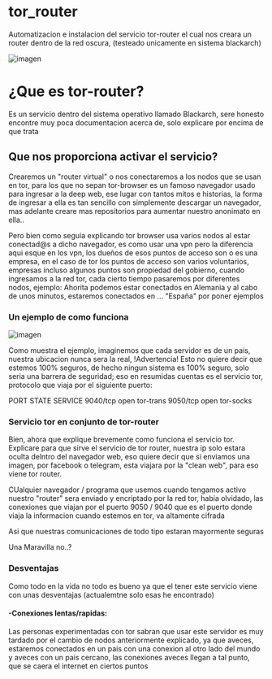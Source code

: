 # tor_router
Automatizacion e instalacion del servicio tor-router el cual nos creara un router dentro de la red oscura, (testeado unicamente en sistema blackarch)


![imagen](https://user-images.githubusercontent.com/99152614/193369366-fb116e5f-3aff-45d9-a6a0-d61f6f756182.png)


<h1>¿Que es tor-router?</h1>

<p> Es un servicio dentro del sistema operativo llamado Blackarch, sere honesto encontre muy poca documentacion acerca de, solo explicare por encima de que trata </p>






<h2>Que nos proporciona activar el servicio? </h2>
<section>
  <p> Crearemos un "router virtual" o nos conectaremos a los nodos que se usan en tor, para los que no sepan tor-browser es un famoso navegador usado para   ingresar a la deep web, ese lugar con tantos mitos e historias, la forma de ingresar a ella es tan sencillo con simplemente descargar un navegador, mas     adelante creare mas repositorios para aumentar nuestro anonimato en ella.. </p>
</section>

</section>
  <p> Pero bien como seguia explicando tor browser usa varios nodos al estar conectad@s a dicho navegador, es como usar una vpn pero la diferencia aqui esque en los vpn, los dueños de esos puntos de acceso son o es una empresa, en el caso de tor los puntos de acceso son varios voluntarios, empresas incluso algunos puntos son propiedad del gobierno, cuando ingresamos a la red tor, cada cierto tiempo pasaremos por diferentes nodos, ejemplo: Ahorita podemos estar conectados en Alemania y al cabo de unos minutos, estaremos conectados en ... "España" por poner ejemplos </p>

<h3>Un ejemplo de como funciona </h3>

![imagen](https://user-images.githubusercontent.com/99152614/193369967-4a1aad49-06c5-4951-a8b2-ce2a9418c90b.png)

<p> Como muestra el ejemplo, imaginemos que cada servidor es de un pais, nuestra ubicacion nunca sera la real, !Advertencia! Esto no quiere decir que estemos 100% seguros, de hecho ningun sistema es 100% seguro, solo seria una barrera de seguridad; eso en resumidas cuentas es el servicio tor, protocolo que viaja por el siguiente puerto: 

PORT     STATE SERVICE
9040/tcp open  tor-trans
9050/tcp open  tor-socks

<h3> Servicio tor en conjunto de tor-router</h3>

<p> Bien, ahora que explique brevemente como funciona el servicio tor. Explicare para que sirve el servicio de tor router, nuestra ip solo estara oculta delntro del navegador web, eso quiere decir que si enviamos una imagen, por facebook o telegram, esta viajara por la "clean web", para eso viene tor router.

CUalquier navegador / programa que usemos cuando tengamos activo nuestro "router" sera enviado y encriptado por la red tor, habia olvidado, las conexiones que viajan por el puerto 9050 / 9040 que es el puerto donde viaja la informacion cuando estemos en tor, va altamente cifrada

Asi que nuestras comunicaciones de todo tipo estaran mayormente seguras

Una Maravilla no..?</p>


<h3> Desventajas </h3>

<p> Como todo en la vida no todo es bueno ya que el tener este servicio viene con unas desventajas (actualemtne solo esas he encontrado)</p>

<h4>  -Conexiones lentas/rapidas: </h4>
<p>   Las personas experimentadas con tor sabran que usar este servidor es muy tardado por el cambio de nodos anteriormente explicado, ya que aveces, estaremos conectados en un pais con una conexion al otro lado del mundo y aveces con un pais cercano, las conexiones aveces llegan a tal punto, que se caera el internet en ciertos puntos </p>
